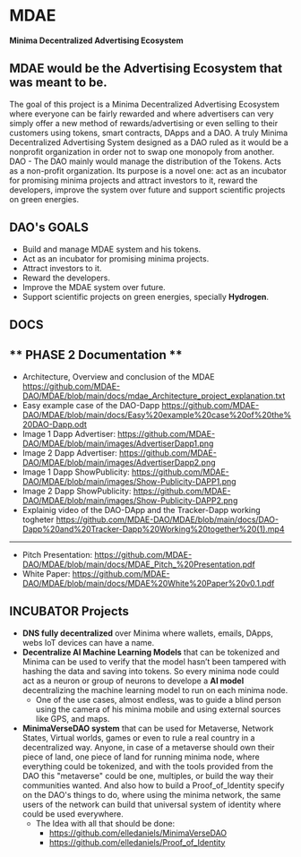 # MDAE
**Minima Decentralized Advertising Ecosystem**

## MDAE would be the Advertising Ecosystem that was meant to be.

The goal of this project is a Minima Decentralized Advertising Ecosystem where
everyone can be fairly rewarded and where advertisers can very simply offer a new method
of rewards/advertising or even selling to their customers using tokens, smart contracts,
DApps and a DAO. A truly Minima Decentralized Advertising System designed as a DAO ruled
as it would be a nonprofit organization in order not to swap one monopoly from another.
DAO - The DAO mainly would manage the distribution of the Tokens.
Acts as a non-profit organization.
Its purpose is a novel one: act as an incubator for promising minima projects
and attract investors to it, reward the developers, improve the system over
future and support scientific projects on green energies.

## DAO's GOALS

- Build and manage MDAE system and his tokens.
- Act as an incubator for promising minima projects.
- Attract investors to it.
- Reward the developers.
- Improve the MDAE system over future.
- Support scientific projects on green energies, specially **Hydrogen**.

## DOCS

** PHASE 2 Documentation **
-------------------------------------------------------------------------------------------------------
- Architecture, Overview and conclusion of the MDAE <https://github.com/MDAE-DAO/MDAE/blob/main/docs/mdae_Architecture_project_explanation.txt>
- Easy example case of the DAO-Dapp <https://github.com/MDAE-DAO/MDAE/blob/main/docs/Easy%20example%20case%20of%20the%20DAO-Dapp.odt>
- Image 1 Dapp Advertiser: <https://github.com/MDAE-DAO/MDAE/blob/main/images/AdvertiserDapp1.png>
- Image 2 Dapp Advertiser: <https://github.com/MDAE-DAO/MDAE/blob/main/images/AdvertiserDapp2.png>
- Image 1 Dapp ShowPublicity: <https://github.com/MDAE-DAO/MDAE/blob/main/images/Show-Publicity-DAPP1.png>
- Image 2 Dapp ShowPublicity: <https://github.com/MDAE-DAO/MDAE/blob/main/images/Show-Publicity-DAPP2.png>
- Explainig video of the DAO-DApp and the Tracker-Dapp working togheter <https://github.com/MDAE-DAO/MDAE/blob/main/docs/DAO-Dapp%20and%20Tracker-Dapp%20Working%20together%20(1).mp4>
-------------------------------------------------------------------------------------------------------
- Pitch Presentation: <https://github.com/MDAE-DAO/MDAE/blob/main/docs/MDAE_Pitch_%20Presentation.pdf>
- White Paper: <https://github.com/MDAE-DAO/MDAE/blob/main/docs/MDAE%20White%20Paper%20v0.1.pdf>

## INCUBATOR Projects

- **DNS fully decentralized** over Minima where wallets, emails, DApps, webs IoT devices
can have a name.
- **Decentralize AI Machine Learning Models** that can be tokenized and Minima can be
used to verify that the model hasn’t been tampered with hashing the data and saving
into tokens.
So every minima node could act as a neuron or group of neurons to develope a
**AI model** decentralizing the machine learning model to run on each minima node.
  - One of the use cases, almost endless, was to guide a blind person using
  the camera of his minima mobile and using external sources like GPS, and maps.
- **MinimaVerseDAO system** that can be used for Metaverse, Network States, Virtual
worlds, games or even to rule a real country in a decentralized way.
Anyone, in case of a metaverse should own their piece of land, one piece of land for running minima node, where everything could be tokenized,
and with the tools provided from the DAO this "metaverse" could be one, multiples, or build the way their communities wanted.
And also how to build a Proof_of_Identity specify on the DAO's things to do, where using the minima network, the same users of the network can build that universal system of identity where could be used everywhere.
  - The Idea with all that should be done:
    - https://github.com/elledaniels/MinimaVerseDAO
    - https://github.com/elledaniels/Proof_of_Identity
